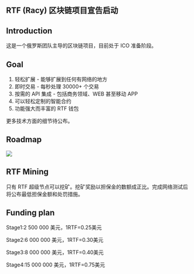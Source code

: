 ## RTF (Racy) 区块链项目宣告启动

## Introduction
这是一个俄罗斯团队主导的区块链项目，目前处于 ICO 准备阶段。

## Goal
1. 轻松扩展 - 能够扩展到任何有网络的地方
2. 即时交易 - 每秒处理 30000+ 个交易
3. 按需的 API 集成 - 包括商务领域、WEB 甚至移动 APP
4. 可以轻松定制的智能合约
5. 功能强大而丰富的 RTF 钱包

更多技术方面的细节待公布。

## Roadmap
![](https://i.imgur.com/OUPIyxE.png)

## RTF Mining
只有 RTF 超级节点可以挖矿。挖矿奖励以担保金的数额成正比。完成网络测试后将公布最低担保金额和处罚措施。

## Funding plan
Stage1:2 500 000 美元，1RTF=0.25美元

Stage2:6 000 000 美元，1RTF=0.30美元

Stage3:8 000 000 美元，1RTF=0.40美元

Stage4:15 000 000 美元，1RTF=0.75美元